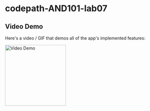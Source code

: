# codepath-AND101-lab07
## Video Demo 
Here's a video / GIF that demos all of the app's implemented features:

<img src='https://github.com/Abdirahman-ai/codePath-AND101-lab06/blob/main/Kapture%202023-10-19%20at%2015.30.19.gif' title='Video Demo' width='200' alt='Video Demo' />
